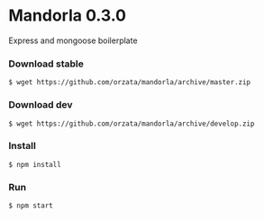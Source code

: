 # Mandorla 0.3.0
Express and mongoose boilerplate

### Download stable
```
$ wget https://github.com/orzata/mandorla/archive/master.zip
```

### Download dev
```
$ wget https://github.com/orzata/mandorla/archive/develop.zip
```

### Install
```
$ npm install
```

### Run
```
$ npm start
```
